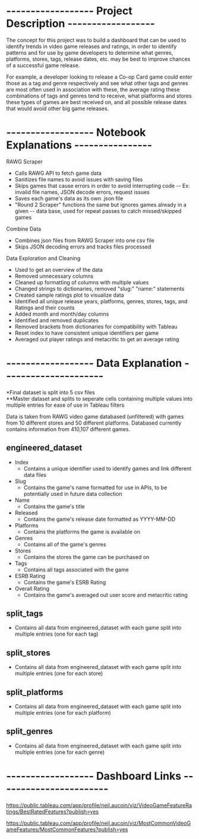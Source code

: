 # ------------------ Project Description ------------------
The concept for this project was to build a dashboard that can be used to identify trends in video game releases and ratings, in order to identify patterns and for use by game developers to determine what genres, platforms, stores, tags, release dates, etc. may be best to improve chances of a successful game release.

For example, a developer looking to release a Co-op Card game could enter those as a tag and genre respectively and see what other tags and genres are most often used in association with these, the average rating these combinations of tags and genres tend to receive, what platforms and stores these types of games are best received on, and all possible release dates that would avoid other big game releases.


# ------------------ Notebook Explanations ----------------
RAWG Scraper
- Calls RAWG API to fetch game data
- Sanitizes file names to avoid issues with saving files
- Skips games that cause errors in order to avoid interrupting code
-- Ex: invalid file names, JSON decode errors, request issues
- Saves each game's data as its own .json file
- "Round 2 Scraper" functions the same but ignores games already in a given
-- data base, used for repeat passes to catch missed/skipped games

Combine Data
- Combines json files from RAWG Scraper into one csv file
- Skips JSON decoding errors and tracks files processed

Data Exploration and Cleaning
- Used to get an overview of the data
- Removed unnecessary columns
- Cleaned up formatting of columns with multiple values
- Changed strings to dictionaries, removed "slug:" "name:" statements
- Created sample ratings plot to visualize data
- Identified all unique release years, platforms, genres, stores, tags, and Ratings and their counts
- Added month and month/day columns
- Identified and removed duplicates
- Removed brackets from dictionaries for compatibility with Tableau
- Reset index to have consistent unique identifiers per game
- Averaged out player ratings and metacritic to get an average rating


# ------------------ Data Explanation ---------------------
*Final dataset is split into 5 csv files  
**Master dataset and splits to seperate cells containing multiple values into multiple entries for ease of use in Tableau filters

Data is taken from RAWG video game databased (unfiltered) with games from 10 different stores and 50 different platforms. Databased currently contains information from 410,107 different games.

## engineered_dataset
- Index
  - Contains a unique identifier used to identify games and link different data files
- Slug
  - Contains the game's name formatted for use in APIs, to be potentially used in future data collection
- Name
  - Contains the game's title
- Released
  - Contains the game's release date formatted as YYYY-MM-DD
- Platforms
  - Contains the platforms the game is available on
- Genres
  - Contains all of the game's genres
- Stores
  - Contains the stores the game can be purchased on
- Tags
  - Contains all tags associated with the game
- ESRB Rating
  - Contains the game's ESRB Rating
- Overall Rating
  - Contains the game's averaged out user score and metacritic rating

## split_tags
  - Contains all data from engineered_dataset with each game split into multiple entries (one for each tag)

## split_stores
  - Contains all data from engineered_dataset with each game split into multiple entries (one for each store)

## split_platforms
  - Contains all data from engineered_dataset with each game split into multiple entries (one for each platform)

## split_genres
  - Contains all data from engineered_dataset with each game split into multiple entries (one for each genre)


# ------------------ Dashboard Links -----------------------
https://public.tableau.com/app/profile/neil.aucoin/viz/VideoGameFeatureRatings/BestRatedFeatures?publish=yes

https://public.tableau.com/app/profile/neil.aucoin/viz/MostCommonVideoGameFeatures/MostCommonFeatures?publish=yes
